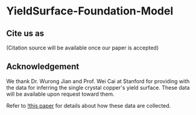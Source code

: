 # YieldSurface-Foundation-Model

## Cite us as
(Citation source will be available once our paper is accepted)

## Acknowledgement
We thank Dr. Wurong Jian and Prof. Wei Cai at Stanford for providing with the data for inferring the single crystal copper's yield surface.
These data will be available upon request toward them.

Refer to [!this paper](https://www.sciencedirect.com/science/article/pii/S0022509624000437) for details about how these data are collected.

